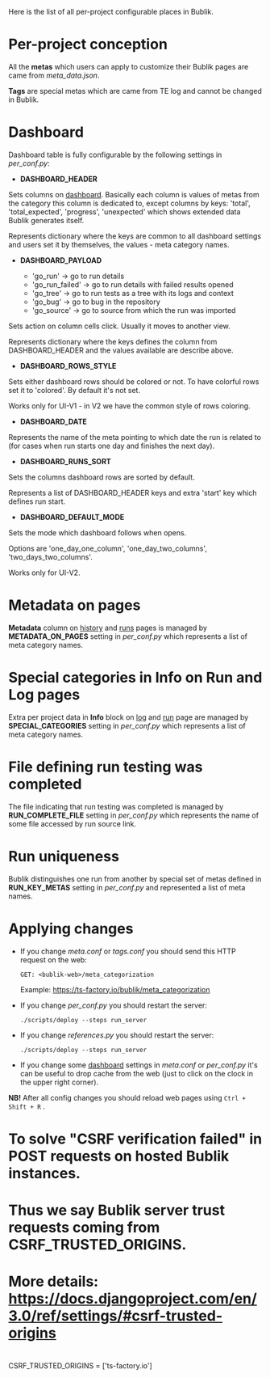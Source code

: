 [SPDX-License-Identifier: Apache-2.0]::
[Copyright (C) 2016-2023 OKTET Labs Ltd. All rights reserved.]::

Here is the list of all per-project configurable places in Bublik.

# Per-project conception
All the **metas** which users can apply to customize their Bublik pages are came from *meta_data.json*.

**Tags** are special metas which are came from TE log and cannot be changed in Bublik.

# Dashboard

Dashboard table is fully configurable by the following settings in *per_conf.py*:
- **DASHBOARD_HEADER**

Sets columns on <u>dashboard</u>. Basically each column is values of metas from the category this column is dedicated to, except columns by keys: 'total', 'total_expected', 'progress', 'unexpected' which shows extended data Bublik generates itself.

Represents dictionary where the keys are common to all dashboard settings and users set it by themselves, the values - meta category names.

- **DASHBOARD_PAYLOAD**

  - 'go_run'         -> go to run details
  - 'go_run_failed'  -> go to run details with failed results opened
  - 'go_tree'        -> go to run tests as a tree with its logs and context
  - 'go_bug'         -> go to bug in the repository
  - 'go_source'      -> go to source from which the run was imported

Sets action on column cells click. Usually it moves to another view.

Represents dictionary where the keys defines the column from DASHBOARD_HEADER and the values available are describe above.


- **DASHBOARD_ROWS_STYLE**

Sets either dashboard rows should be colored or not. To have colorful rows set it to 'colored'. By default it's not set.

Works only for UI-V1 - in V2 we have the common style of rows coloring.

- **DASHBOARD_DATE**

Represents the name of the meta pointing to which date the run is related to (for cases when run starts one day and finishes the next day).

- **DASHBOARD_RUNS_SORT**

Sets the columns dashboard rows are sorted by default.

Represents a list of DASHBOARD_HEADER keys and extra 'start' key which defines run start.

- **DASHBOARD_DEFAULT_MODE**

Sets the mode which dashboard follows when opens.

Options are 'one_day_one_column', 'one_day_two_columns', 'two_days_two_columns'.

Works only for UI-V2.

# Metadata on pages

**Metadata** column on <u>history</u> and <u>runs</u> pages is managed by **METADATA_ON_PAGES** setting in *per_conf.py* which represents a list of meta category names.

# Special categories in Info on Run and Log pages
Extra per project data in **Info** block on <u>log</u> and <u>run</u> page are managed by **SPECIAL_CATEGORIES** setting in *per_conf.py* which represents a list of meta category names.

# File defining run testing was completed

The file indicating that run testing was completed is managed by **RUN_COMPLETE_FILE** setting in *per_conf.py* which represents the name of some file accessed by run source link.

# Run uniqueness

Bublik distinguishes one run from another by special set of metas defined in **RUN_KEY_METAS** setting in *per_conf.py* and represented a list of meta names.

# Applying changes

- If you change *meta.conf* or *tags.conf* you should send this HTTP request on the web:

  `GET: <bublik-web>/meta_categorization`

  Example: https://ts-factory.io/bublik/meta_categorization

- If you change *per_conf.py* you should restart the server:

  `./scripts/deploy --steps run_server`

- If you change *references.py* you should restart the server:

  `./scripts/deploy --steps run_server`

- If you change some <u>dashboard</u> settings in *meta.conf* or *per_conf.py* it's can be useful to drop cache from the web (just to click on the clock in the upper right corner).

**NB!** After all config changes you should reload web pages using `Ctrl + Shift + R` .

# To solve "CSRF verification failed" in POST requests on hosted Bublik instances.
# Thus we say Bublik server trust requests coming from CSRF_TRUSTED_ORIGINS.
# More details: https://docs.djangoproject.com/en/3.0/ref/settings/#csrf-trusted-origins
#
CSRF_TRUSTED_ORIGINS = ['ts-factory.io']

